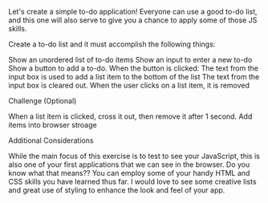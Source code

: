 Let's create a simple to-do application! Everyone can use a good to-do list, and this one will also serve to give you a chance to apply some of those JS skills.

 

Create a to-do list and it must accomplish the following things:

Show an unordered list of to-do items
Show an input to enter a new to-do
Show a button to add a to-do. When the button is clicked:
The text from the input box is used to add a list item to the bottom of the list
The text from the input box is cleared out.
When the user clicks on a list item, it is removed
 

Challenge (Optional)

When a list item is clicked, cross it out, then remove it after 1 second.
Add items into browser stroage
 

Additional Considerations

While the main focus of this exercise is to test to see your JavaScript, this is also one of your first applications that we can see in the browser. Do you know what that means?? You can employ some of your handy HTML and CSS skills you have learned thus far. I would love to see some creative lists and great use of styling to enhance the look and feel of your app.
